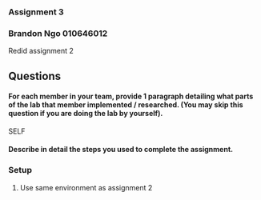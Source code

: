 ### Assignment 3
### Brandon Ngo 010646012

Redid assignment 2
## Questions

#### For each member in your team, provide 1 paragraph detailing what parts of the lab that member implemented / researched. (You may skip this question if you are doing the lab by yourself).
SELF

#### Describe in detail the steps you used to complete the assignment. 
### Setup
  1. Use same environment as assignment 2

### 
### 
### 
